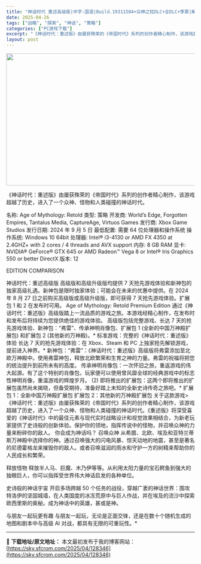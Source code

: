 ```yaml
---
title: "神话时代 重述高级版|中字-国语|Build.19311504+众神之柱DLC+全DLC+季票|解压即撸|"
date: 2025-04-26
tags: ["战略", "探索", "神话", "策略"]
categories: ["PC游戏下载"]
excerpt: "《神话时代：重述版》由屡获殊荣的《帝国时代》系列的创作者精心制作，该游戏超越了历史，进入了一个众神、怪物和人类碰撞的神话时代。 名称: Age of Mythology: Retold 类型: 策略 开发商: World’s Edge, Forgotten Empires, Tantalus Med&hellip;"
layout: post
---
```


<img class="aligncenter size-full wp-image-128333" src="https://sky.sfcrom.com/wp-content/uploads/2025/04/2025042603450577.webp" alt="" width="616" height="353" />

《神话时代：重述版》由屡获殊荣的《帝国时代》系列的创作者精心制作，该游戏超越了历史，进入了一个众神、怪物和人类碰撞的神话时代。

名称: Age of Mythology: Retold
类型: 策略
开发商: World’s Edge, Forgotten Empires, Tantalus Media, CaptureAge, Virtuos Games
发行商: Xbox Game Studios
发行日期: 2024 年 9 月 5 日
最低配置:
需要 64 位处理器和操作系统
操作系统: Windows 10 64bit
处理器: Intel® i3-4130 or AMD FX 4350 at 2.4GHZ+ with 2 cores / 4 threads and AVX support
内存: 8 GB RAM
显卡: NVIDIA® GeForce® GTX 645 or AMD Radeon™ Vega 8 or Intel® Iris Graphics 550 or better
DirectX 版本: 12

EDITION COMPARISON

神话时代：重述高级版
高级版和高级升级版均提供 7 天抢先游戏体验和新神包的独家高级礼遇。新神包是限时独家体验；可能会在未来的优惠中提供。在 2024 年 8 月 27 日之前购买高级版或高级升级版，即可获得 7 天抢先游戏体验。扩展包 1 和 2 在发布时可用。
Age of Mythology: Retold Premium Edition
通过《神话时代：重述版》高级版踏上一流品质的游戏之旅。本游戏经精心制作，在发布时和发布后将持续为您提供绝佳的游戏体验。
高级版包括完整游戏、长达 7 天的抢先游戏体验、新神包：“弗雷”、传承神明肖像包、扩展包 1 (全新的中国万神殿扩展包) 和扩展包 2 (其他新的万神殿)。*
标准游戏：完整的《神话时代：重述版》体验
长达 7 天的抢先游戏体验：在 Xbox、Steam 和 PC 上独家抢先解锁游戏，提前进入神界。*
新神包：“弗雷”：《神话时代：重述版》高级版将弗雷添加至北欧万神殿中。使用弗雷神包，释放北欧繁荣和生育之神的力量。弗雷的祝福将把您的统治提升到前所未有的高度。
传承神明肖像包：一次怀旧之旅，重返游戏的伟大起源。有了这个特别的肖像包，玩家便可以使用曾风靡全球的经典游戏中的标志性神明肖像，重温游戏的辉煌岁月。
(2) 即将推出的扩展包：这两个即将推出的扩展包虽然尚未揭晓，但备受期待，准备好踏上未知的全新史诗传奇之旅吧。*
扩展包 1：全新中国万神殿扩展包
扩展包 2：其他新的万神殿扩展包
关于这款游戏&gt;
《神话时代：重述版》由屡获殊荣的《帝国时代》系列的创作者精心制作，该游戏超越了历史，进入了一个众神、怪物和人类碰撞的神话时代。《重述版》将深受喜爱的《神话时代》中的最佳元素与现代实时战略设计和视觉效果相结合，为新老玩家提供了史诗般的创新体验。保护你的领地，指挥传说中的怪物，并召唤众神的力量来粉碎你的敌人。
你会成为神话吗？
召唤众神
从希腊、北欧、埃及和亚特兰蒂斯万神殿中选择你的神。通过召唤强大的闪电风暴、惊天动地的地震，甚至是著名的尼德霍格龙来摧毁你的敌人。或者召唤滋润的雨水和守护一方的树精来帮助你的人民成长和繁荣。

释放怪物
释放半人马、巨魔、木乃伊等等。从利用太阳力量的宝石鳄鱼到强大的独眼巨人，你可以指挥受世界伟大神话启发的各种单位。

史诗般的神话宇宙
开启多场跨越 50 个任务的战役，穿越广袤的神话世界：围攻特洛伊的坚固城墙，在人类国度的冰冻荒原中与巨人作战，并在埃及的流沙中探索欧西里斯的奥秘。成为神话中的英雄，甚或是神。

与朋友一起玩更有趣
与朋友一起玩，无论是正面交锋，还是在数十个随机生成的地图和剧本中与高级 AI 对战，都具有无限的可重玩性。*

---
📖 **下载地址/原文地址：** 本文最初发布于我的博客网站：[https://sky.sfcrom.com/2025/04/128346](https://sky.sfcrom.com/2025/04/128346)
